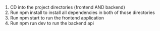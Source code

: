 1. CD into the project directories (frontend AND backend)
2. Run npm install to install all dependencies in both of those directories
3. Run npm start to run the frontend application
4. Run npm run dev to run the backend api